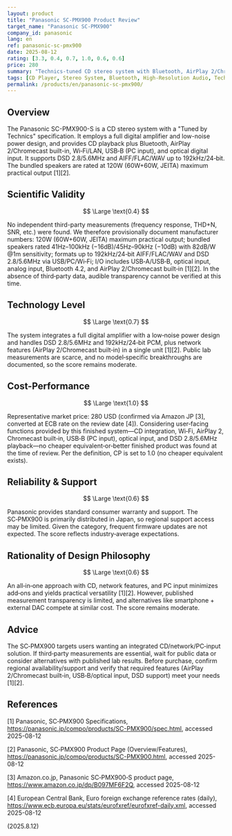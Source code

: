 ```yaml
---
layout: product
title: "Panasonic SC-PMX900 Product Review"
target_name: "Panasonic SC-PMX900"
company_id: panasonic
lang: en
ref: panasonic-sc-pmx900
date: 2025-08-12
rating: [3.3, 0.4, 0.7, 1.0, 0.6, 0.6]
price: 280
summary: "Technics-tuned CD stereo system with Bluetooth, AirPlay 2/Chromecast built-in, USB-B/optical inputs, and DSD (2.8/5.6MHz) playback"
tags: [CD Player, Stereo System, Bluetooth, High-Resolution Audio, Technics, Digital Amplifier]
permalink: /products/en/panasonic-sc-pmx900/
---
```


## Overview

The Panasonic SC-PMX900-S is a CD stereo system with a "Tuned by Technics" specification. It employs a full digital amplifier and low-noise power design, and provides CD playback plus Bluetooth, AirPlay 2/Chromecast built-in, Wi‑Fi/LAN, USB‑B (PC input), and optical digital input. It supports DSD 2.8/5.6MHz and AIFF/FLAC/WAV up to 192kHz/24‑bit. The bundled speakers are rated at 120W (60W+60W, JEITA) maximum practical output [1][2].

## Scientific Validity

$$ \Large \text{0.4} $$

No independent third-party measurements (frequency response, THD+N, SNR, etc.) were found. We therefore provisionally document manufacturer numbers: 120W (60W+60W, JEITA) maximum practical output; bundled speakers rated 41Hz–100kHz (−16dB)/45Hz–90kHz (−10dB) with 82dB/W @1m sensitivity; formats up to 192kHz/24‑bit AIFF/FLAC/WAV and DSD 2.8/5.6MHz via USB/PC/Wi‑Fi; I/O includes USB‑A/USB‑B, optical input, analog input, Bluetooth 4.2, and AirPlay 2/Chromecast built‑in [1][2]. In the absence of third‑party data, audible transparency cannot be verified at this time.

## Technology Level

$$ \Large \text{0.7} $$

The system integrates a full digital amplifier with a low‑noise power design and handles DSD 2.8/5.6MHz and 192kHz/24‑bit PCM, plus network features (AirPlay 2/Chromecast built‑in) in a single unit [1][2]. Public lab measurements are scarce, and no model‑specific breakthroughs are documented, so the score remains moderate.

## Cost-Performance

$$ \Large \text{1.0} $$

Representative market price: 280 USD (confirmed via Amazon JP [3], converted at ECB rate on the review date [4]). Considering user‑facing functions provided by this finished system—CD integration, Wi‑Fi, AirPlay 2, Chromecast built‑in, USB‑B (PC input), optical input, and DSD 2.8/5.6MHz playback—no cheaper equivalent‑or‑better finished product was found at the time of review. Per the definition, CP is set to 1.0 (no cheaper equivalent exists).

## Reliability & Support

$$ \Large \text{0.6} $$

Panasonic provides standard consumer warranty and support. The SC‑PMX900 is primarily distributed in Japan, so regional support access may be limited. Given the category, frequent firmware updates are not expected. The score reflects industry‑average expectations.

## Rationality of Design Philosophy

$$ \Large \text{0.6} $$

An all‑in‑one approach with CD, network features, and PC input minimizes add‑ons and yields practical versatility [1][2]. However, published measurement transparency is limited, and alternatives like smartphone + external DAC compete at similar cost. The score remains moderate.

## Advice

The SC‑PMX900 targets users wanting an integrated CD/network/PC‑input solution. If third‑party measurements are essential, wait for public data or consider alternatives with published lab results. Before purchase, confirm regional availability/support and verify that required features (AirPlay 2/Chromecast built‑in, USB‑B/optical input, DSD support) meet your needs [1][2].

## References

[1] Panasonic, SC‑PMX900 Specifications, https://panasonic.jp/compo/products/SC-PMX900/spec.html, accessed 2025-08-12

[2] Panasonic, SC‑PMX900 Product Page (Overview/Features), https://panasonic.jp/compo/products/SC-PMX900.html, accessed 2025-08-12

[3] Amazon.co.jp, Panasonic SC‑PMX900‑S product page, https://www.amazon.co.jp/dp/B097MF6F2Q, accessed 2025-08-12

[4] European Central Bank, Euro foreign exchange reference rates (daily), https://www.ecb.europa.eu/stats/eurofxref/eurofxref-daily.xml, accessed 2025-08-12

(2025.8.12)